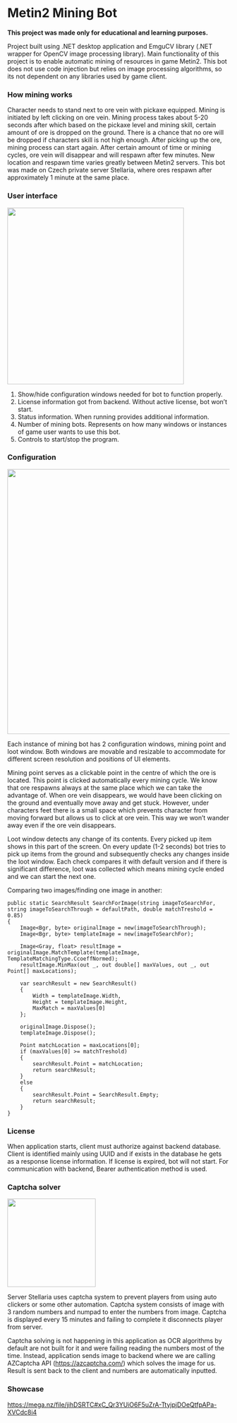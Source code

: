 # Metin2 Mining Bot

**This project was made only for educational and learning purposes.**

Project built using .NET desktop application and EmguCV library (.NET wrapper for OpenCV image processing library). Main functionality of this project is to enable automatic mining of resources in game Metin2. This bot does not use code injection but relies on image processing algorithms, so its not dependent on any libraries used by game client.

### How mining works
Character needs to stand next to ore vein with pickaxe equipped. Mining is initiated by left clicking on ore vein. Mining process takes about 5-20 seconds after which based on the pickaxe level and mining skill, certain amount of ore is dropped on the ground. There is a chance that no ore will be dropped if characters skill is not high enough. After picking up the ore, mining process can start again.
After certain amount of time or mining cycles, ore vein will disappear and will respawn after few minutes. New location and respawn time varies greatly between Metin2 servers. This bot was made on Czech private server Stellaria, where ores respawn after approximately 1 minute at the same place.

### User interface

<img src="https://github.com/AndrejVysinsky/metin2-miner-readme/assets/59775817/30242b30-3faf-4c25-8527-137d2221f5f9" width="400">
 
1.	Show/hide configuration windows needed for bot to function properly.
2.	License information got from backend. Without active license, bot won’t start.
3.	Status information. When running provides additional information.
4.	Number of mining bots. Represents on how many windows or instances of game user wants to use this bot.
5.	Controls to start/stop the program.

### Configuration

<img src="https://github.com/AndrejVysinsky/metin2-miner-readme/assets/59775817/ed28e7a5-f23a-4f2f-8016-098494e6b0de" width="600">

Each instance of mining bot has 2 configuration windows, mining point and loot window. Both windows are movable and resizable to accommodate for different screen resolution and positions of UI elements.

Mining point serves as a clickable point in the centre of which the ore is located. This point is clicked automatically every mining cycle. We know that ore respawns always at the same place which we can take the advantage of. When ore vein disappears, we would have been clicking on the ground and eventually move away and get stuck. However, under characters feet there is a small space which prevents character from moving forward but allows us to click at ore vein. This way we won’t wander away even if the ore vein disappears.

Loot window detects any change of its contents. Every picked up item shows in this part of the screen. On every update (1-2 seconds) bot tries to pick up items from the ground and subsequently checks any changes inside the loot window. Each check compares it with default version and if there is significant  difference, loot was collected which means mining cycle ended and we can start the next one.

Comparing two images/finding one image in another:
```
public static SearchResult SearchForImage(string imageToSearchFor, string imageToSearchThrough = defaultPath, double matchTreshold = 0.85)
{
    Image<Bgr, byte> originalImage = new(imageToSearchThrough);
    Image<Bgr, byte> templateImage = new(imageToSearchFor);

    Image<Gray, float> resultImage = originalImage.MatchTemplate(templateImage, TemplateMatchingType.CcoeffNormed);
    resultImage.MinMax(out _, out double[] maxValues, out _, out Point[] maxLocations);

    var searchResult = new SearchResult()
    {
        Width = templateImage.Width,
        Height = templateImage.Height,
        MaxMatch = maxValues[0]
    };

    originalImage.Dispose();
    templateImage.Dispose();

    Point matchLocation = maxLocations[0];
    if (maxValues[0] >= matchTreshold)
    {
        searchResult.Point = matchLocation;
        return searchResult;
    }
    else
    {
        searchResult.Point = SearchResult.Empty;
        return searchResult;
    }
}
```

### License
When application starts, client must authorize against backend database. Client is identified mainly using UUID and if exists in the database he gets as a response license information. If license is expired, bot will not start. For communication with backend, Bearer authentication method is used.

### Captcha solver

<img src="https://github.com/AndrejVysinsky/metin2-miner-readme/assets/59775817/71d808c4-77b3-42b6-8fc9-463a3eea0860" width="200">

Server Stellaria uses captcha system to prevent players from using auto clickers or some other automation. Captcha system consists of image with 3 random numbers and numpad to enter the numbers from image. Captcha is displayed every 15 minutes and failing to complete it disconnects player from server.

Captcha solving is not happening in this application as OCR algorithms by default are not built for it and were failing reading the numbers most of the time. Instead, application sends image to backend where we are calling AZCaptcha API (https://azcaptcha.com/) which solves the image for us. Result is sent back to the client and numbers are automatically inputted.

### Showcase

https://mega.nz/file/jihDSRTC#xC_Qr3YUiO6F5uZrA-TtyjpjDOeQtfpAPa-XVCdc8i4
